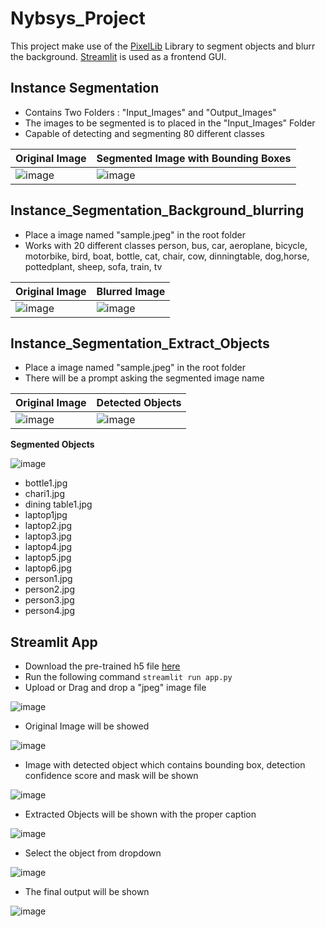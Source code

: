 # Nybsys_Project

This project make use of the [PixelLib](https://github.com/ayoolaolafenwa/PixelLib) Library to segment objects and blurr the background. [Streamlit](https://streamlit.io/) is used as a frontend GUI. 

## Instance Segmentation

- Contains Two Folders  : "Input_Images"  and "Output_Images"
- The images to be segmented is to placed in the "Input_Images" Folder
- Capable of detecting and segmenting  80 different classes

| Original Image  | Segmented Image with Bounding Boxes |
|-----------------|-------------------------------------|
| ![image](./read_me_images/ade_test1.jpeg)   |          ![image](./read_me_images/ade_test1%202.jpeg)                            |

  

## Instance_Segmentation_Background_blurring

- Place a image named "sample.jpeg" in the root folder 
- Works with 20 different classes
 person, bus, car, aeroplane, bicycle, motorbike, bird, boat, bottle,  cat, chair, cow, dinningtable, dog,horse, pottedplant, sheep, sofa, train, tv
 
| Original Image  | Blurred Image |
|-----------------|-------------------------------------|
| ![image](./read_me_images/sample.jpeg)   |          ![image](./read_me_images/blur_img.jpg)      


## Instance_Segmentation_Extract_Objects

- Place a image named "sample.jpeg" in the root folder
- There will be a prompt asking the segmented image name

| Original Image  | Detected Objects |
|-----------------|------------------|
|      ![image](./read_me_images/sample.jpeg)           |  ![image](./read_me_images/output.jpg)                   |


__**Segmented Objects**__

 ![image](./read_me_images/segmented.png)  

- bottle1.jpg
- chari1.jpg
- dining table1.jpg
- laptop1jpg
- laptop2.jpg
- laptop3.jpg
- laptop4.jpg
- laptop5.jpg
- laptop6.jpg
- person1.jpg
- person2.jpg
- person3.jpg
- person4.jpg

## Streamlit App
- Download the pre-trained h5 file [here](https://github.com/matterport/Mask_RCNN/releases/download/v2.0/mask_rcnn_coco.h5)
- Run the following command `` streamlit run app.py ``
- Upload or Drag and drop a "jpeg" image file 

![image](./read_me_images/upload.png)  

- Original Image will be showed

![image](./read_me_images/original.png)

- Image with detected object which contains bounding box, detection confidence score and mask will be shown

![image](./read_me_images/masked.png)

- Extracted Objects will be shown with the proper caption

![image](./read_me_images/extracted.png)


- Select the object from dropdown

![image](./read_me_images/dropdown.png)


- The final output will be shown


![image](./read_me_images/final.png)